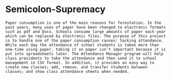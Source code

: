 # Semicolon-Supremacy
    Paper consumption is one of the main reasons for forestation. In the past years, many uses of paper have been changed to electronic formats such as pdf and Docx. Schools consume large amounts of paper each year which can be replaced by electronic files. The purpose of this project is to handle one of the paper consumption causes: tacking attendance. While each day the attendance of school students is taken more than one-time using paper, taking it on paper isn’t important because it is put into spreadsheets later. The Attendance Manager program will help class presidents to take the attendance and then send it to school management in CSV format. In addition, it provides an easy way to create new classes; add, remove, and transfer students between classes; and show class attendance sheets when needed.
